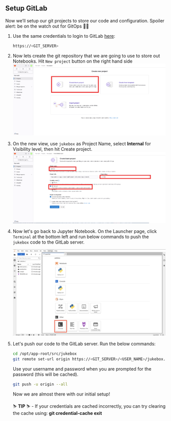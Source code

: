 ## Setup GitLab

Now we’ll setup our git projects to store our code and configuration. Spoiler alert: be on the watch out for GitOps 🦄🔥


1. Use the same credentials to login to GitLab [here](https://<GIT_SERVER>):

    ```bash
    https://<GIT_SERVER>
    ```

2. Now lets create the git repository that we are going to use to store out Notebooks. Hit `New project` button on the right hand side
    ![gitlab-new-project](images/gitlab-new-project.png)

3. On the new view, use `jukebox` as Project Name, select **Internal** for Visibility level, then hit Create project.
    ![gitlab-new-project](images/gitlab-new-project-2.png)

4. Now let's go back to Jupyter Notebook. On the Launcher page, click `Terminal` at the bottom left and run below commands to push the `jukebox` code to the GitLab server.

    ![jupyter-terminal.png](images/jupyter-terminal.png)

5. Let's push our code to the GitLab server. Run the below commands:

    ```bash
    cd /opt/app-root/src/jukebox
    git remote set-url origin https://<GIT_SERVER>/<USER_NAME>/jukebox.git
    ```

    Use your username and password when you are prompted for the password (this will be cached).

    ```bash
    git push -u origin --all
    ```

    Now we are almost there with our initial setup!

    <p class="tip">
    ⛷️ <b>TIP</b> ⛷️ - If your credentials are cached incorrectly, you can try clearing the cache using: <strong>git credential-cache exit</strong>
    </p> 